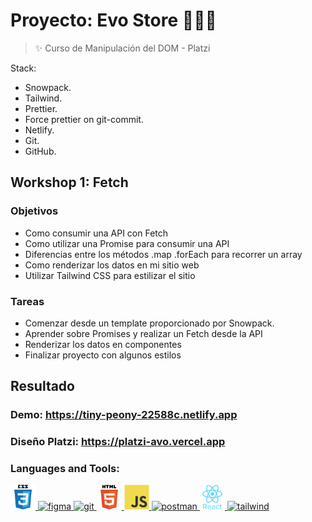# Proyecto: Evo Store 👨🏻‍💻

> ✨ Curso de Manipulación del DOM - Platzi

Stack:

- Snowpack.
- Tailwind.
- Prettier.
- Force prettier on git-commit.
- Netlify.
- Git. 
- GitHub.

## Workshop 1: Fetch

### Objetivos 
 
- Como consumir una API con Fetch 
- Como utilizar una Promise para consumir una API
- Diferencias entre los métodos .map .forEach para recorrer un array 
- Como renderizar los datos en mi sitio web
- Utilizar Tailwind CSS para estilizar el sitio 

### Tareas 
 
- Comenzar desde un template proporcionado por Snowpack. 
- Aprender sobre Promises y realizar un Fetch desde la API 
- Renderizar los datos en componentes 
- Finalizar proyecto con algunos estilos 

## Resultado 

### Demo: https://tiny-peony-22588c.netlify.app
### Diseño Platzi: https://platzi-avo.vercel.app

### Languages and Tools:
<p align="left"> <a href="https://www.w3schools.com/css/" target="_blank" rel="noreferrer"> <img src="https://raw.githubusercontent.com/devicons/devicon/master/icons/css3/css3-original-wordmark.svg" alt="css3" width="40" height="40"/> </a> <a href="https://www.figma.com/" target="_blank" rel="noreferrer"> <img src="https://www.vectorlogo.zone/logos/figma/figma-icon.svg" alt="figma" width="40" height="40"/> </a> <a href="https://git-scm.com/" target="_blank" rel="noreferrer"> <img src="https://www.vectorlogo.zone/logos/git-scm/git-scm-icon.svg" alt="git" width="40" height="40"/> </a> <a href="https://www.w3.org/html/" target="_blank" rel="noreferrer"> <img src="https://raw.githubusercontent.com/devicons/devicon/master/icons/html5/html5-original-wordmark.svg" alt="html5" width="40" height="40"/> </a> <a href="https://developer.mozilla.org/en-US/docs/Web/JavaScript" target="_blank" rel="noreferrer"> <img src="https://raw.githubusercontent.com/devicons/devicon/master/icons/javascript/javascript-original.svg" alt="javascript" width="40" height="40"/> </a> <a href="https://postman.com" target="_blank" rel="noreferrer"> <img src="https://www.vectorlogo.zone/logos/getpostman/getpostman-icon.svg" alt="postman" width="40" height="40"/> </a> <a href="https://reactjs.org/" target="_blank" rel="noreferrer"> <img src="https://raw.githubusercontent.com/devicons/devicon/master/icons/react/react-original-wordmark.svg" alt="react" width="40" height="40"/> </a> <a href="https://tailwindcss.com/" target="_blank" rel="noreferrer"> <img src="https://www.vectorlogo.zone/logos/tailwindcss/tailwindcss-icon.svg" alt="tailwind" width="40" height="40"/> </a> </p>
